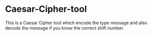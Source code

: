 # Caesar-Cipher-tool
This is a Caesar Cipher tool which encode the type message and also decode the message if you know the correct shift number.
